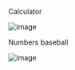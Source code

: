 Calculator

![image](https://github.com/JUVING/Windows-Forms-Practice/assets/129962308/ab37fe65-beb2-4e0d-bed9-1844d99371f6)


Numbers baseball

![image](https://github.com/JUVING/Windows-Forms-Practice/assets/129962308/2bcd4b96-6077-4bed-a3ec-98f24e8827ea)


